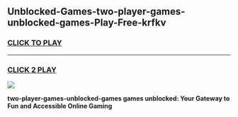 
## Unblocked-Games-two-player-games-unblocked-games-Play-Free-krfkv
<h3>
<a href="https://premium76.site?title=two-player-games-unblocked-games&ref=09A">CLICK TO PLAY</a></h3>
<hr>

<h3>
<a href="https://premium76.site?title=two-player-games-unblocked-games&ref=09A">CLICK 2 PLAY</a>
  
</h3>

<a href="https://premium76.site?title=two-player-games-unblocked-games&ref=09A"><img src="https://clearcache.store/games.png"></a>


**two-player-games-unblocked-games games unblocked: Your Gateway to Fun and Accessible Online Gaming**
